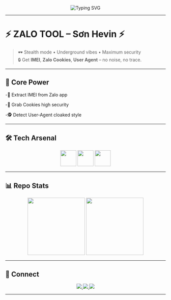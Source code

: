 <p align="center">
  <img src="https://readme-typing-svg.herokuapp.com?font=Fira+Code&size=34&duration=4000&pause=500&color=00FF00&center=true&vCenter=true&width=900&lines=⚡+ZALO+TOOL+⚡;IMEI+%7C+Cookies+%7C+User+Agent;By+Sơn+Hevin" alt="Typing SVG" />
</p>

---

# ⚡ ZALO TOOL – Sơn Hevin ⚡

> 🕶 Stealth mode • Underground vibes • Maximum security  
> 🔒 Get **IMEI**, **Zalo Cookies**, **User Agent** – no noise, no trace.  

---

## 🚀 Core Power
-📱 Extract IMEI from Zalo app

-🍪 Grab Cookies high security

-🕵️ Detect User-Agent cloaked style

---

## 🛠 Tech Arsenal
<p align="center">
  <img src="https://cdn.jsdelivr.net/gh/devicons/devicon/icons/python/python-original.svg" height="50"/>
  <img src="https://cdn.jsdelivr.net/gh/devicons/devicon/icons/linux/linux-original.svg" height="50"/>
  <img src="https://cdn.jsdelivr.net/gh/devicons/devicon/icons/bash/bash-original.svg" height="50"/>
</p>

---

## 📊 Repo Stats
<p align="center">
  <img src="https://github-readme-stats.vercel.app/api?username=Cuong-C3&show_icons=true&theme=tokyonight" height="180"/>
  <img src="https://github-readme-streak-stats.herokuapp.com/?user=Cuong-C3&theme=tokyonight" height="180"/>
</p>

---

## 🔗 Connect
<p align="center">
  <a href="mailto:lecuong.vn.net.meta@gmail.com">
    <img src="https://img.shields.io/badge/Gmail-red?style=for-the-badge&logo=gmail&logoColor=white" />
  </a>
  <a href="https://zalo.me/0586900488">
    <img src="https://img.shields.io/badge/Zalo-0068FF?style=for-the-badge&logo=zalo&logoColor=white" />
  </a>
  <a href="https://github.com/Cuong-C3">
    <img src="https://img.shields.io/badge/GitHub-100000?style=for-the-badge&logo=github&logoColor=white" />
  </a>
</p>

---
